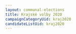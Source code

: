 ```yaml
---
layout: communal-elections
title: Krajské volby 2020
campaignCategoryUid: kraj2020
candidateListUid: kraj2020
---
```


